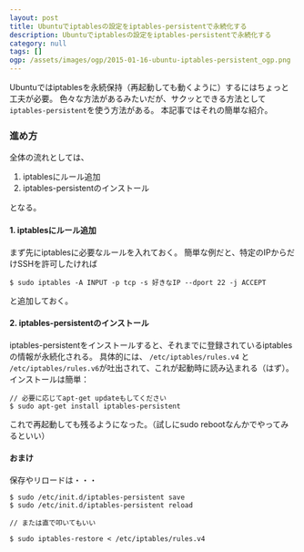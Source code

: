 ```yaml
---
layout: post
title: Ubuntuでiptablesの設定をiptables-persistentで永続化する
description: Ubuntuでiptablesの設定をiptables-persistentで永続化する
category: null
tags: []
ogp: /assets/images/ogp/2015-01-16-ubuntu-iptables-persistent_ogp.png
---
```


Ubuntuではiptablesを永続保持（再起動しても動くように）するにはちょっと工夫が必要。
色々な方法があるみたいだが、サクッとできる方法として ``iptables-persistent``を使う方法がある。
本記事ではそれの簡単な紹介。

<script async src="//pagead2.googlesyndication.com/pagead/js/adsbygoogle.js"></script>
<!-- iwashico_middle -->
<ins class="adsbygoogle"
     style="display:block"
     data-ad-client="ca-pub-4737755123993145"
     data-ad-slot="6593095118"
     data-ad-format="auto"></ins>
<script>
(adsbygoogle = window.adsbygoogle || []).push({});
</script>

### 進め方

全体の流れとしては、

1. iptablesにルール追加
2. iptables-persistentのインストール

となる。

#### 1. iptablesにルール追加

まず先にiptablesに必要なルールを入れておく。
簡単な例だと、特定のIPからだけSSHを許可したければ

```
$ sudo iptables -A INPUT -p tcp -s 好きなIP --dport 22 -j ACCEPT
```

と追加しておく。


#### 2. iptables-persistentのインストール	

iptables-persistentをインストールすると、それまでに登録されているiptablesの情報が永続化される。
具体的には、 ``/etc/iptables/rules.v4`` と ``/etc/iptables/rules.v6``が吐出されて、これが起動時に読み込まれる（はず）。
インストールは簡単：

```
// 必要に応じてapt-get updateもしてください
$ sudo apt-get install iptables-persistent
```

これで再起動しても残るようになった。（試しにsudo rebootなんかでやってみるといい）

#### おまけ

保存やリロードは・・・

```
$ sudo /etc/init.d/iptables-persistent save 
$ sudo /etc/init.d/iptables-persistent reload

// または直で叩いてもいい

$ sudo iptables-restore < /etc/iptables/rules.v4
``` 

